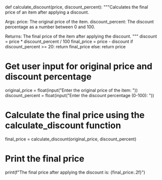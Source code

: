 def calculate_discount(price, discount_percent):
  """Calculates the final price of an item after applying a discount.

  Args:
      price: The original price of the item.
      discount_percent: The discount percentage as a number between 0 and 100.

  Returns:
      The final price of the item after applying the discount.
  """
  discount = price * discount_percent / 100
  final_price = price - discount
  if discount_percent >= 20:
    return final_price
  else:
    return price

# Get user input for original price and discount percentage
original_price = float(input("Enter the original price of the item: "))
discount_percent = float(input("Enter the discount percentage (0-100): "))

# Calculate the final price using the calculate_discount function
final_price = calculate_discount(original_price, discount_percent)

# Print the final price
print(f"The final price after applying the discount is: {final_price:.2f}")
